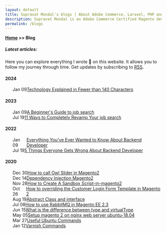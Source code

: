 ```yaml
---
layout: default
title: Supravat Mondal's blogs | About Adobe Commerce, Laravel, PHP and more
description: Supravat Mondal is an Adobe Commerce Certified Magento developer in Kolkata, India.
permalink: /blogs
---
```

**[Home](/) >> Blog**

##### Latest articles:

<p>Here you can explore everything I wrote 📝 on this website. It allows you to follow my journey through time. Get updates by subscribing to <a href="/blog/index.xml">RSS</a>.</p>
<h4>2024</h4>
<ul id="posts">
  <li style="display:flex">
    <date><time>Jan 09</time></date>
    <a href="https://supravatm.github.io/example-post.html">Technology Explained in Fewer than 140 Characters</a>
  </li>
</ul>

<h4>2023</h4>
<ul id="posts">
  <li style="display:flex">
    <date><time>Jan 09</time></date>
    <a href="https://supravatm.github.io/example-post.html">A Beginner's Guide to job search</a>
  </li>
  <li style="display:flex">
    <date><time>Jul 19</time></date>
    <a href="https://supravatm.github.io/example-post.html">11 Ways to Completely Revamp Your job search</a>
  </li>
</ul>
<h4>2022</h4>
<ul id="posts">
  <li style="display:flex">
    <date><time>Jan 09</time></date>
    <a href="https://supravatm.github.io/example-post.html">Everything You've Ever Wanted to Know About Backend Developer</a>
  </li>
  <li style="display:flex">
    <date><time>Jul 19</time></date>
    <a href="https://supravatm.github.io/example-post.html">5 Things Everyone Gets Wrong About Backend Developer</a>
  </li>
</ul>

<h4>2020</h4>
<ul id="posts">
  <li style="display:flex">
    <date><time>Dec 30</time></date>
    <a href="https://supravatm.github.io/how-to-call-owl-slider-in-magento2.html">How to call Owl Slider in Magento2</a>
  </li>
  <li style="display:flex">
    <date><time>Dec 14</time></date>
    <a href="https://supravatm.github.io/dependency-injection-magento-2.html">Dependency Injection Magento2</a>
  </li>
  <li style="display:flex">
    <date><time>Nov 28</time></date>
    <a href="https://supravatm.github.io/how-to-create-a-Sandbox-Script-in-magento2.html">How to Create A Sandbox Script-in-magento2</a>
  </li>
  <li style="display:flex">
    <date><time>Oct 26</time></date>
    <a href="https://supravatm.github.io/magento2-overriding-the -customer-login-form-template.html">How to overriding the Customer Login Form Template in Magento 2</a>
  </li>
  <li style="display:flex">
    <date><time>Aug 19</time></date>
    <a href="https://supravatm.github.io/abstract-and-interface.html">Abstract Class and interface</a>
  </li>
  <li style="display:flex">
    <date><time>Jul 08</time></date>
    <a href="https://supravatm.github.io/how-to-build-RabbitMQ-in-magento-ee-2-3.html">How to use RabbitMQ in Magento EE 2.3</a>
  </li>
  <li style="display:flex">
    <date><time>Jun 15</time></date>
    <a href="https://supravatm.github.io/what-is-the-difference-between-type-and-virtualType.html">What is the difference between type and virtualType</a>
  </li>
  <li style="display:flex">
    <date><time>May 05</time></date>
    <a href="https://supravatm.github.io/setup-magento-2-on-nginx-web-server-ubuntu.html">Setup magento 2 on nginx web server ubuntu-18.04</a>
  </li>
  <li style="display:flex">
    <date><time>Mar 27</time></date>
    <a href="https://supravatm.github.io/useful-ubuntu-commands.html">Useful Ubuntu Commands</a>
  </li>
  <li style="display:flex">
    <date><time>Jan 12</time></date>
    <a href="https://supravatm.github.io/varnish-commands.html">Varnish Commands</a>
  </li>
</ul>